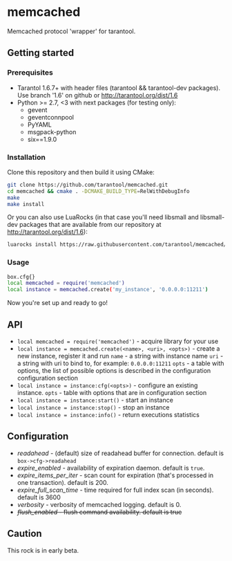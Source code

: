 # memcached

Memcached protocol 'wrapper' for tarantool.

## Getting started

### Prerequisites

 * Tarantol 1.6.7+ with header files (tarantool && tarantool-dev packages). 
   Use branch '1.6' on github or http://tarantool.org/dist/1.6
 * Python >= 2.7, <3 with next packages (for testing only):
   - gevent
   - geventconnpool
   - PyYAML
   - msgpack-python
   - six==1.9.0

### Installation

Clone this repository and then build it using CMake:

``` bash
git clone https://github.com/tarantool/memcached.git
cd memcached && cmake . -DCMAKE_BUILD_TYPE=RelWithDebugInfo
make
make install
```

Or you can also use LuaRocks (in that case you'll need libsmall and libsmall-dev
packages that are available from our repository at http://tarantool.org/dist/1.6):

``` bash
luarocks install https://raw.githubusercontent.com/tarantool/memcached/master/memcached-scm-1.rockspec --local
```

### Usage

``` bash
box.cfg{}
local memcached = require('memcached')
local instance = memcached.create('my_instance', '0.0.0.0:11211')
```

Now you're set up and ready to go!

## API

* `local memcached = require('memcached')` - acquire library for your use
* `local instance = memcached.create(<name>, <uri>, <opts>)` - create a new instance, register it and run 
  `name` - a string with instance name
  `uri`  - a string with uri to bind to, for example: `0.0.0.0:11211`
  `opts` - a table with options, the list of possible options is described in the configuration configuration section
* `local instance = instance:cfg(<opts>)` - configure an existing instance. 
  `opts` - table with options that are in configuration section
* `local instance = instance:start()` - start an instance
* `local instance = instance:stop()` - stop an instance
* `local instance = instance:info()` - return executions statistics 

## Configuration

* *readahead* - (default) size of readahead buffer for connection. default is `box->cfg->readahead`
* *expire_enabled* - availability of expiration daemon. default is `true`.
* *expire_items_per_iter* - scan count for expiration (that's processed in one transaction). default is 200.
* *expire_full_scan_time* - time required for full index scan (in seconds). default is 3600
* *verbosity* - verbosity of memcached logging. default is 0.
* ~~*flush_enabled* - flush command availability. default is true~~

## Caution

This rock is in early beta.
